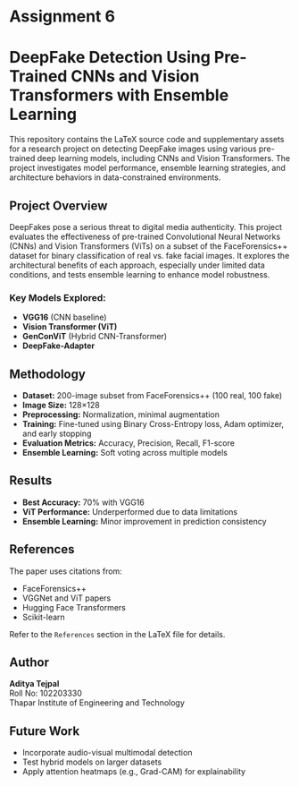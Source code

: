 # Assignment 6

# DeepFake Detection Using Pre-Trained CNNs and Vision Transformers with Ensemble Learning

This repository contains the LaTeX source code and supplementary assets for a research project on detecting DeepFake images using various pre-trained deep learning models, including CNNs and Vision Transformers. The project investigates model performance, ensemble learning strategies, and architecture behaviors in data-constrained environments.

##  Project Overview

DeepFakes pose a serious threat to digital media authenticity. This project evaluates the effectiveness of pre-trained Convolutional Neural Networks (CNNs) and Vision Transformers (ViTs) on a subset of the FaceForensics++ dataset for binary classification of real vs. fake facial images. It explores the architectural benefits of each approach, especially under limited data conditions, and tests ensemble learning to enhance model robustness.

### Key Models Explored:
- **VGG16** (CNN baseline)
- **Vision Transformer (ViT)**
- **GenConViT** (Hybrid CNN-Transformer)
- **DeepFake-Adapter**

##  Methodology

- **Dataset:** 200-image subset from FaceForensics++ (100 real, 100 fake)
- **Image Size:** 128×128
- **Preprocessing:** Normalization, minimal augmentation
- **Training:** Fine-tuned using Binary Cross-Entropy loss, Adam optimizer, and early stopping
- **Evaluation Metrics:** Accuracy, Precision, Recall, F1-score
- **Ensemble Learning:** Soft voting across multiple models

##  Results

- **Best Accuracy:** 70% with VGG16
- **ViT Performance:** Underperformed due to data limitations
- **Ensemble Learning:** Minor improvement in prediction consistency

##  References

The paper uses citations from:
- FaceForensics++
- VGGNet and ViT papers
- Hugging Face Transformers
- Scikit-learn

Refer to the `References` section in the LaTeX file for details.

##  Author

**Aditya Tejpal**  
Roll No: 102203330  
Thapar Institute of Engineering and Technology

##  Future Work

- Incorporate audio-visual multimodal detection
- Test hybrid models on larger datasets
- Apply attention heatmaps (e.g., Grad-CAM) for explainability
